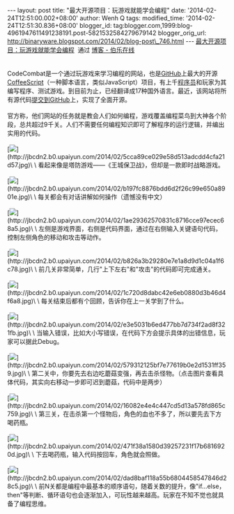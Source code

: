 --- layout: post title: "最大开源项目：玩游戏就能学会编程" date:
'2014-02-24T12:51:00.002+08:00' author: Wenh Q tags: modified\_time:
'2014-02-24T12:51:30.836+08:00' blogger\_id:
tag:blogger.com,1999:blog-4961947611491238191.post-5821532584279679142
blogger\_orig\_url:
http://binaryware.blogspot.com/2014/02/blog-post\_746.html ---
[最大开源项目：玩游戏就能学会编程](http://blog.jobbole.com/60389/)  通过
[博客 - 伯乐在线](http://blog.jobbole.com/)\
\
\
CodeCombat是一个通过玩游戏来学习编程的网站，也是[GitHub](http://blog.jobbole.com/6492/)上最大的开源[CoffeeScript](http://blog.jobbole.com/29190)（一种脚本语言，类似JavaScript）项目，有上千[程序员](http://blog.jobbole.com/821/)和玩家为其编写程序、测试游戏。到目前为止，已经翻译成17种国外语言。最近，该网站将所有源代码[提交到GitHub](https://github.com/codecombat/codecombat)上，实现了全面开源。\
\
官方称，他们网站的任务就是教会人们如何编程，游戏覆盖编程菜鸟到大神各个阶段，总共超过9千关。人们不需要任何编程知识即可了解程序的运行逻辑，并编出实用的代码。\
\
[![](https://images-blogger-opensocial.googleusercontent.com/gadgets/proxy?url=http%3A%2F%2Fjbcdn2.b0.upaiyun.com%2F2014%2F02%2F5cca89ce029e58d513adcdd4cfa21d57.jpg&container=blogger&gadget=a&rewriteMime=image%2F*)](http://jbcdn2.b0.upaiyun.com/2014/02/5cca89ce029e58d513adcdd4cfa21d57.jpg)\
\
看起来像是塔防游戏——《王城保卫战》，但却是一款即时战略游戏。\
\
[![](https://images-blogger-opensocial.googleusercontent.com/gadgets/proxy?url=http%3A%2F%2Fjbcdn2.b0.upaiyun.com%2F2014%2F02%2Fb197fc8876bdd6d2f26c99e650a8901e.jpg&container=blogger&gadget=a&rewriteMime=image%2F*)](http://jbcdn2.b0.upaiyun.com/2014/02/b197fc8876bdd6d2f26c99e650a8901e.jpg)\
\
每关都会有对话讲解如何操作（遗憾没有中文）\
\
[![](https://images-blogger-opensocial.googleusercontent.com/gadgets/proxy?url=http%3A%2F%2Fjbcdn2.b0.upaiyun.com%2F2014%2F02%2F1ae29362570831c8716cce97ecec68a5.jpg&container=blogger&gadget=a&rewriteMime=image%2F*)](http://jbcdn2.b0.upaiyun.com/2014/02/1ae29362570831c8716cce97ecec68a5.jpg)\
\
左侧是游戏界面，右侧是代码界面，通过在右侧输入关键语句代码，控制左侧角色的移动和攻击等动作。\
\
[![](https://images-blogger-opensocial.googleusercontent.com/gadgets/proxy?url=http%3A%2F%2Fjbcdn2.b0.upaiyun.com%2F2014%2F02%2Fb826a3b29280e7e1a8d9d1c04a1f6c78.jpg&container=blogger&gadget=a&rewriteMime=image%2F*)](http://jbcdn2.b0.upaiyun.com/2014/02/b826a3b29280e7e1a8d9d1c04a1f6c78.jpg)\
\
前几关非常简单，几行"上下左右"和"攻击"的代码即可完成通关。\
\
[![](https://images-blogger-opensocial.googleusercontent.com/gadgets/proxy?url=http%3A%2F%2Fjbcdn2.b0.upaiyun.com%2F2014%2F02%2F1c720d8dabc42e6eb0880d3b46d4f6a8.jpg&container=blogger&gadget=a&rewriteMime=image%2F*)](http://jbcdn2.b0.upaiyun.com/2014/02/1c720d8dabc42e6eb0880d3b46d4f6a8.jpg)\
\
每关结束后都有个回顾，告诉你在上一关学到了什么。\
\
[![](https://images-blogger-opensocial.googleusercontent.com/gadgets/proxy?url=http%3A%2F%2Fjbcdn2.b0.upaiyun.com%2F2014%2F02%2Fe3e5031b6ed477bb7d734f2ad8f321fb.jpg&container=blogger&gadget=a&rewriteMime=image%2F*)](http://jbcdn2.b0.upaiyun.com/2014/02/e3e5031b6ed477bb7d734f2ad8f321fb.jpg)\
\
当输入错误，比如大小写错误，在代码下方会提示具体的出错信息，玩家可以据此Debug。\
\
[![](https://images-blogger-opensocial.googleusercontent.com/gadgets/proxy?url=http%3A%2F%2Fjbcdn2.b0.upaiyun.com%2F2014%2F02%2F579312125bf7e77619b0e2d1531ff359.jpg&container=blogger&gadget=a&rewriteMime=image%2F*)](http://jbcdn2.b0.upaiyun.com/2014/02/579312125bf7e77619b0e2d1531ff359.jpg)\
\
第二关中，你要先去右边吃蘑菇变强，再去击杀怪物。（点击图片查看具体代码，其实向右移动一步即可迟到蘑菇，代码中是两步）\
\
[![](https://images-blogger-opensocial.googleusercontent.com/gadgets/proxy?url=http%3A%2F%2Fjbcdn2.b0.upaiyun.com%2F2014%2F02%2F16082e4e4c447cd5d13a578fd865c759.jpg&container=blogger&gadget=a&rewriteMime=image%2F*)](http://jbcdn2.b0.upaiyun.com/2014/02/16082e4e4c447cd5d13a578fd865c759.jpg)\
\
第三关，在击杀第一个怪物后，角色的血也不多了，所以要先去下方喝药瓶。\
\
[![](https://images-blogger-opensocial.googleusercontent.com/gadgets/proxy?url=http%3A%2F%2Fjbcdn2.b0.upaiyun.com%2F2014%2F02%2F471f38a1580d39257231f17b6816920d.jpg&container=blogger&gadget=a&rewriteMime=image%2F*)](http://jbcdn2.b0.upaiyun.com/2014/02/471f38a1580d39257231f17b6816920d.jpg)\
\
下去喝药瓶，输入代码按回车，角色就会照做。\
\
[![](https://images-blogger-opensocial.googleusercontent.com/gadgets/proxy?url=http%3A%2F%2Fjbcdn2.b0.upaiyun.com%2F2014%2F02%2Fdad8baf118a55b6804458547846d28c5.jpg&container=blogger&gadget=a&rewriteMime=image%2F*)](http://jbcdn2.b0.upaiyun.com/2014/02/dad8baf118a55b6804458547846d28c5.jpg)\
\
前N关都是编程中最基本的顺序语句，随着关数的提升，像"if…else，then"等判断、循环语句也会逐渐加入，可玩性越来越高。玩家在不知不觉也就具备了编程思维。

